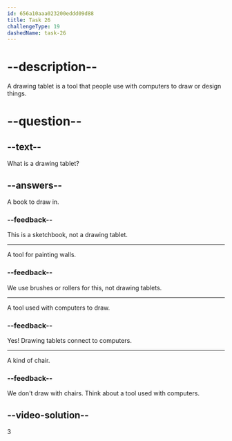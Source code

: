```yaml
---
id: 656a10aaa023200eddd09d88
title: Task 26
challengeType: 19
dashedName: task-26
---
```


# --description--

A drawing tablet is a tool that people use with computers to draw or design things.

# --question--

## --text--

What is a drawing tablet?

## --answers--

A book to draw in.

### --feedback--

This is a sketchbook, not a drawing tablet.

---

A tool for painting walls.

### --feedback--

We use brushes or rollers for this, not drawing tablets.

---

A tool used with computers to draw.

### --feedback--

Yes! Drawing tablets connect to computers.

---

A kind of chair.

### --feedback--

We don't draw with chairs. Think about a tool used with computers.

## --video-solution--

3
